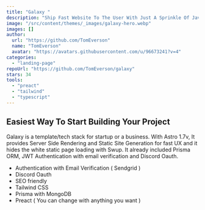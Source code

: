 ```yaml
---
title: "Galaxy "
description: "Ship Fast Website To The User With Just A Sprinkle Of Javascript"
image: "/src/content/themes/_images/galaxy-hero.webp"
images: []
author:
  url: "https://github.com/TomEverson"
  name: "TomEverson"
  avatar: "https://avatars.githubusercontent.com/u/96673241?v=4"
categories:
  - "landing-page"
repoUrl: "https://github.com/TomEverson/galaxy"
stars: 34
tools:
  - "preact"
  - "tailwind"
  - "typescript"
---
```


<h2>Easiest Way To Start Building Your Project</h2>
<p>
  Galaxy is a template/tech stack for startup or a business. With Astro 1.7v, It provides Server
  Side Rendering and Static Site Generation for fast UX and it hides the white static page loading
  with Swup. It already included Prisma ORM, JWT Authentication with email verification and Discord
  Oauth.&nbsp;
</p>
<ul>
  <li>Authentication with Email Verification ( Sendgrid )</li>
  <li>Discord Oauth</li>
  <li>SEO friendly</li>
  <li>Tailwind CSS</li>
  <li>Prisma with MongoDB</li>
  <li>Preact ( You can change with anything you want )&nbsp;</li>
</ul>
